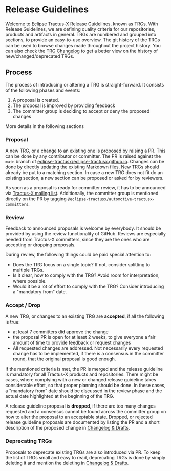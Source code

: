 # Release Guidelines

Welcome to Eclipse Tractus-X Release Guidelines, known as TRGs. With Release Guidelines, we are defining quality
criteria for our repositories, products and artifacts in general. TRGs are numbered and grouped into sections, to
provide an easy-to-use overview. The git history of the TRGs can be used to browse changes made throughout the project
history. You can also check the [TRG Changelog](release/trg-0) to get a better view on the history of
new/changed/deprecated TRGs.

## Process

The process of introducing or altering a TRG is straight-forward. It consists of the following phases and events:

1. A proposal is created.
2. The proposal is improved by providing feedback
3. The committer group is deciding to accept or deny the proposed changes

More details in the following sections

### Proposal

A new TRG, or a change to an existing one is proposed by raising a PR. This can be done by any contributor or committer.
The PR is raised against the `main` branch
of [eclipse-tractusx/eclipse-tractusx.github.io](https://github.com/eclipse-tractusx/eclipse-tractusx.github.io/).
Changes can be done by directly updating the existing Markdown files. New TRGs should already be put to a matching
section. In case a new TRG does not fit do an existing section, a new section can be proposed or asked for by reviewers.

As soon as a proposal is ready for committer review, it has to be announced
via [Tractus-X mailing list](https://accounts.eclipse.org/mailing-list/tractusx-dev). Additionally, the committer group
is mentioned directly on the PR by tagging `@eclipse-tractusx/automotive-tractusx-committers`.

### Review

Feedback to announced proposals is welcome by everybody. It should be provided by using the review functionality of
GitHub. Reviews are especially needed from Tractus-X committers, since they are the ones who are accepting or dropping
proposals.

During review, the following things could be paid special attention to:

- Does the TRG focus on a single topic? If not, consider splitting to multiple TRGs.
- Is it clear, how to comply with the TRG? Avoid room for interpretation, where possible.
- Would it be a lot of effort to comply with the TRG? Consider introducing a "mandatory from" date.

### Accept / Drop

A new TRG, or changes to an existing TRG are __accepted__, if all the following is true:

- at least 7 committers did approve the change
- the proposal PR is open for at least 2 weeks, to give everyone a fair amount of time to provide feedback or request
  changes
- All requested changes are addressed. Not necessarily every requested change has to be implemented, if there is a
  consensus in the committer round, that the original proposal is good enough.

If the mentioned criteria is met, the PR is merged and the release guideline is mandatory for all Tractus-X products and
repositories. There might be cases, where complying with a new or changed release guideline takes considerable effort,
so that proper planning should be done. In these cases, a "mandatory from" date should be discussed in the review phase
and the actual date highlighted at the beginning of the TRG.

A release guideline proposal is __dropped__, if there are too many changes requested and a consensus cannot be found
across the committer group on how to alter the proposal to an acceptable state. Dropped, or rejected release guideline
proposals are documented by listing the PR and a short description of the proposed change
in [Changelog & Drafts](release/trg-0/trg-0.md).

### Deprecating TRGs

Proposals to deprecate existing TRGs are also introduced via PR. To keep the list of TRGs small and easy to read,
deprecating TRGs is done by simply deleting it and mention the deleting in [Changelog & Drafts](release/trg-0/trg-0.md).
